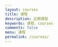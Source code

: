 ```yaml
---
layout: courses
title: 课程
description: 近期课程
keywords: 课程，courses
comments: false
menu: 课程
permalink: /courses/
---
```

